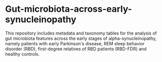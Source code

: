 # Gut-microbiota-across-early-synucleinopathy

This repository includes metadata and taxonomy tables for the analysis of gut microbiota features across the early stages of alpha-synucleinopathy, namely patients with early Parkinson's disease, REM sleep behavior disorder (RBD), first-degree relatives of RBD patients (RBD-FDR) and healthy controls. 
